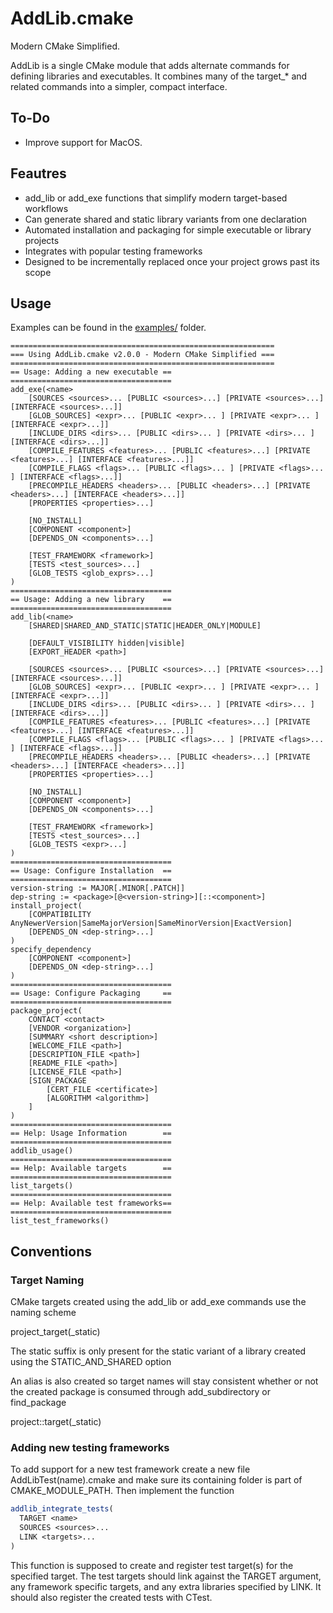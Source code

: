 # AddLib.cmake
Modern CMake Simplified.

AddLib is a single CMake module that adds alternate commands for defining libraries and executables.
It combines many of the target_* and related commands into a simpler, compact interface.

## To-Do
- Improve support for MacOS.

## Feautres
- add_lib or add_exe functions that simplify modern target-based workflows
- Can generate shared and static library variants from one declaration
- Automated installation and packaging for simple executable or library projects
- Integrates with popular testing frameworks
- Designed to be incrementally replaced once your project grows past its scope 

## Usage
Examples can be found in the [examples/](examples/) folder.
```
===========================================================
=== Using AddLib.cmake v2.0.0 - Modern CMake Simplified ===
===========================================================
== Usage: Adding a new executable ==
====================================
add_exe(<name>
    [SOURCES <sources>... [PUBLIC <sources>...] [PRIVATE <sources>...] [INTERFACE <sources>...]]
    [GLOB_SOURCES] <expr>... [PUBLIC <expr>... ] [PRIVATE <expr>... ] [INTERFACE <expr>...]]
    [INCLUDE_DIRS <dirs>... [PUBLIC <dirs>... ] [PRIVATE <dirs>... ] [INTERFACE <dirs>...]]
    [COMPILE_FEATURES <features>... [PUBLIC <features>...] [PRIVATE <features>...] [INTERFACE <features>...]]
    [COMPILE_FLAGS <flags>... [PUBLIC <flags>... ] [PRIVATE <flags>... ] [INTERFACE <flags>...]]
    [PRECOMPILE_HEADERS <headers>... [PUBLIC <headers>...] [PRIVATE <headers>...] [INTERFACE <headers>...]]
    [PROPERTIES <properties>...]

    [NO_INSTALL]
    [COMPONENT <component>]
    [DEPENDS_ON <components>...]
    
    [TEST_FRAMEWORK <framework>] 
    [TESTS <test_sources>...]
    [GLOB_TESTS <glob_exprs>...]
)
====================================
== Usage: Adding a new library    ==
====================================
add_lib(<name>
    [SHARED|SHARED_AND_STATIC|STATIC|HEADER_ONLY|MODULE]

    [DEFAULT_VISIBILITY hidden|visible]
    [EXPORT_HEADER <path>]

    [SOURCES <sources>... [PUBLIC <sources>...] [PRIVATE <sources>...] [INTERFACE <sources>...]]
    [GLOB_SOURCES] <expr>... [PUBLIC <expr>... ] [PRIVATE <expr>... ] [INTERFACE <expr>...]]
    [INCLUDE_DIRS <dirs>... [PUBLIC <dirs>... ] [PRIVATE <dirs>... ] [INTERFACE <dirs>...]]
    [COMPILE_FEATURES <features>... [PUBLIC <features>...] [PRIVATE <features>...] [INTERFACE <features>...]]
    [COMPILE_FLAGS <flags>... [PUBLIC <flags>... ] [PRIVATE <flags>... ] [INTERFACE <flags>...]]
    [PRECOMPILE_HEADERS <headers>... [PUBLIC <headers>...] [PRIVATE <headers>...] [INTERFACE <headers>...]]
    [PROPERTIES <properties>...]

    [NO_INSTALL]
    [COMPONENT <component>]
    [DEPENDS_ON <components>...]
    
    [TEST_FRAMEWORK <framework>] 
    [TESTS <test_sources>...]
    [GLOB_TESTS <expr>...]
)
====================================
== Usage: Configure Installation  ==
====================================
version-string := MAJOR[.MINOR[.PATCH]]
dep-string := <package>[@<version-string>][::<component>]
install_project(
    [COMPATIBILITY AnyNewerVersion|SameMajorVersion|SameMinorVersion|ExactVersion]
    [DEPENDS_ON <dep-string>...]
)
specify_dependency 
    [COMPONENT <component>]
    [DEPENDS_ON <dep-string>...]
)
====================================
== Usage: Configure Packaging     ==
====================================
package_project(
    CONTACT <contact>
    [VENDOR <organization>]
    [SUMMARY <short description>]
    [WELCOME_FILE <path>]
    [DESCRIPTION_FILE <path>]
    [README_FILE <path>]
    [LICENSE_FILE <path>]
    [SIGN_PACKAGE
        [CERT_FILE <certificate>]
        [ALGORITHM <algorithm>]
    ]
)
====================================
== Help: Usage Information        ==
====================================
addlib_usage()
====================================
== Help: Available targets        ==
====================================
list_targets()
====================================
== Help: Available test frameworks==
====================================
list_test_frameworks()
```

## Conventions
### Target Naming
CMake targets created using the add_lib or add_exe commands use the naming scheme

project_target(_static)

The static suffix is only present for the static variant of a library created using the STATIC_AND_SHARED option

An alias is also created so target names will stay consistent whether or not the created package is consumed through add_subdirectory or find_package

project::target(_static)
### Adding new testing frameworks
To add support for a new test framework create a new file AddLibTest(name).cmake and make sure its containing folder is part of CMAKE_MODULE_PATH.
Then implement the function
```cmake
addlib_integrate_tests(
  TARGET <name>
  SOURCES <sources>...
  LINK <targets>...
)
```
This function is supposed to create and register test target(s) for the specified target.
The test targets should link against the TARGET argument, any framework specific targets, and any extra libraries specified by LINK. It should also register the created tests with CTest.

